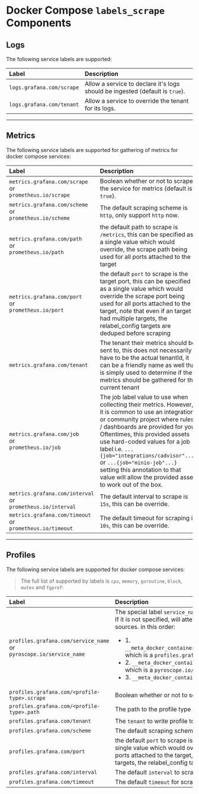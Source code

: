 # Docker Compose `labels_scrape` Components

## Logs

The following service labels are supported:

| Label            | Description |
| :--------------- | :-----------|
| `logs.grafana.com/scrape` | Allow a service to declare it's logs should be ingested (default is `true`). |
| `logs.grafana.com/tenant` | Allow a service to override the tenant for its logs. |

---

## Metrics

The following service labels are supported for gathering of metrics for docker compose services:

| Label            | Description |
| :--------------- | :-----------|
| `metrics.grafana.com/scrape` <br>or<br> `prometheus.io/scrape` | Boolean whether or not to scrape the service for metrics (default is `true`).|
| `metrics.grafana.com/scheme` <br>or<br> `prometheus.io/scheme` | The default scraping scheme is `http`, only support `http` now. |
| `metrics.grafana.com/path` <br>or<br> `prometheus.io/path` | the default path to scrape is `/metrics`, this can be specified as a single value which would override, the scrape path being used for all ports attached to the target |
| `metrics.grafana.com/port` <br>or<br> `prometheus.io/port` | the default `port` to scrape is the target port, this can be specified as a single value which would override the scrape port being used for all ports attached to the target, note that even if an target had multiple targets, the relabel_config targets are deduped before scraping |
| `metrics.grafana.com/tenant` | The tenant their metrics should be sent to, this does not necessarily have to be the actual tenantId, it can be a friendly name as well that is simply used to determine if the metrics should be gathered for the current tenant |
| `metrics.grafana.com/job` <br>or<br> `prometheus.io/job` | The job label value to use when collecting their metrics.  However, it is common to use an integration or community project where rules / dashboards are provided for you.  Oftentimes, this provided assets use hard-coded values for a job label i.e. `...{job="integrations/cadvisor"...}` or `...{job="minio-job"...}` setting this annotation to that value will allow the provided asset to work out of the box. |
| `metrics.grafana.com/interval` <br>or<br> `prometheus.io/interval` | The default interval to scrape is `15s`, this can be override. |
| `metrics.grafana.com/timeout` <br>or<br> `prometheus.io/timeout` | The default timeout for scraping is `10s`, this can be override. |

---

## Profiles

The following service labels are supported for docker compose services:

> The full list of <profile-type> supported by labels is `cpu`, `memory`, `goroutine`, `block`, `mutex` and `fgprof`:

| Label            | Description |
| :--------------- | :-----------|
| `profiles.grafana.com/service_name` <br>or<br> `pyroscope.io/service_name` | The special label `service_name` is required and must always be present. If it is not specified, will attempt to infer it from either of the following sources. in this order: <ul><li>1. `__meta_docker_container_label_profiles_grafana_com_service_name` which is a `profiles.grafana.com/service_name` service label<li>2. `__meta_docker_container_label_pyroscope_io_service_name` which is a `pyroscope.io/service_name` service label<li>3. `__meta_docker_container_name`</ul>|
| `profiles.grafana.com/<profile-type>.scrape` | Boolean whether or not to scrape. (default is `false`).|
| `profiles.grafana.com/<profile-type>.path` | The path to the profile type on the target. |
| `profiles.grafana.com/tenant` | The `tenant` to write profile to. default: (.*) |
| `profiles.grafana.com/scheme` | The default scraping scheme is `http`. |
| `profiles.grafana.com/port` | the default `port` to scrape is the target port, this can be specified as a single value which would override the scrape port being used for all ports attached to the target, note that even if an target had multiple targets, the relabel_config targets are deduped before scraping   |
| `profiles.grafana.com/interval` | The default `interval` to scrape is `30s`, this can be override. |
| `profiles.grafana.com/timeout` | The default `timeout` for scraping is `15s`, this can be override. |

